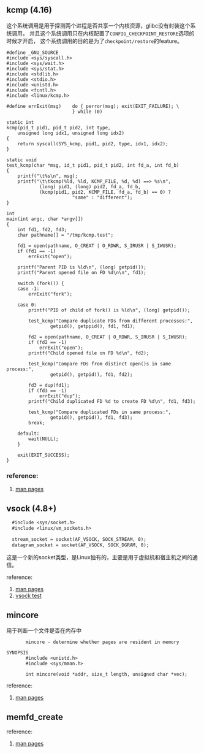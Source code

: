 ## kcmp (4.16)

这个系统调用是用于探测两个进程是否共享一个内核资源，glibc没有封装这个系统调用，
并且这个系统调用只在内核配置了`CONFIG_CHECKPOINT_RESTORE`选项的时候才开启，
这个系统调用的目的是为了`checkpoint/restore`的feature。

```
#define _GNU_SOURCE
#include <sys/syscall.h>
#include <sys/wait.h>
#include <sys/stat.h>
#include <stdlib.h>
#include <stdio.h>
#include <unistd.h>
#include <fcntl.h>
#include <linux/kcmp.h>

#define errExit(msg)    do { perror(msg); exit(EXIT_FAILURE); \
                        } while (0)

static int
kcmp(pid_t pid1, pid_t pid2, int type,
    unsigned long idx1, unsigned long idx2)
{
    return syscall(SYS_kcmp, pid1, pid2, type, idx1, idx2);
}

static void
test_kcmp(char *msg, id_t pid1, pid_t pid2, int fd_a, int fd_b)
{
    printf("\t%s\n", msg);
    printf("\t\tkcmp(%ld, %ld, KCMP_FILE, %d, %d) ==> %s\n",
            (long) pid1, (long) pid2, fd_a, fd_b,
            (kcmp(pid1, pid2, KCMP_FILE, fd_a, fd_b) == 0) ?
                        "same" : "different");
}

int
main(int argc, char *argv[])
{
    int fd1, fd2, fd3;
    char pathname[] = "/tmp/kcmp.test";

    fd1 = open(pathname, O_CREAT | O_RDWR, S_IRUSR | S_IWUSR);
    if (fd1 == -1)
        errExit("open");

    printf("Parent PID is %ld\n", (long) getpid());
    printf("Parent opened file on FD %d\n\n", fd1);

    switch (fork()) {
    case -1:
        errExit("fork");

    case 0:
        printf("PID of child of fork() is %ld\n", (long) getpid());

        test_kcmp("Compare duplicate FDs from different processes:",
                getpid(), getppid(), fd1, fd1);

        fd2 = open(pathname, O_CREAT | O_RDWR, S_IRUSR | S_IWUSR);
        if (fd2 == -1)
            errExit("open");
        printf("Child opened file on FD %d\n", fd2);

        test_kcmp("Compare FDs from distinct open()s in same process:",
                getpid(), getpid(), fd1, fd2);

        fd3 = dup(fd1);
        if (fd3 == -1)
            errExit("dup");
        printf("Child duplicated FD %d to create FD %d\n", fd1, fd3);

        test_kcmp("Compare duplicated FDs in same process:",
                getpid(), getpid(), fd1, fd3);
        break;

    default:
        wait(NULL);
    }

    exit(EXIT_SUCCESS);
}
```

### reference:
1. [man pages](http://man7.org/linux/man-pages/man2/kcmp.2.html)

## vsock (4.8+)

```3
  #include <sys/socket.h>
  #include <linux/vm_sockets.h>

  stream_socket = socket(AF_VSOCK, SOCK_STREAM, 0);
  datagram_socket = socket(AF_VSOCK, SOCK_DGRAM, 0);
```

这是一个新的socket类型，是Linux独有的，主要是用于虚拟机和宿主机之间的通信。

reference:
1. [man pages](http://man7.org/linux/man-pages/man7/vsock.7.html)
2. [vsock test](https://cregit.linuxsources.org/code/4.19/tools/testing/vsock/vsock_diag_test.c.html)


## mincore

用于判断一个文件是否在内存中

```
       mincore - determine whether pages are resident in memory

SYNOPSIS
       #include <unistd.h>
       #include <sys/mman.h>

       int mincore(void *addr, size_t length, unsigned char *vec);
```

reference:

1. [man pages](http://man7.org/linux/man-pages/man2/mincore.2.html)

## memfd_create


reference:
1. [man pages](http://www.man7.org/linux/man-pages/man2/memfd_create.2.html)